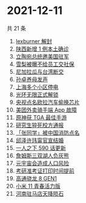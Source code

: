 # 2021-12-11

共 21 条

<!-- BEGIN -->
<!-- 最后更新时间 Sat Dec 11 2021 06:06:34 GMT+0800 (China Standard Time) -->

1. [lexburner 解封](https://www.zhihu.com/search?q=lex)
1. [陕西新增 1 例本土确诊](https://www.zhihu.com/search?q=陕西疫情)
1. [立陶宛总统邀美国驻军](https://www.zhihu.com/search?q=立陶宛)
1. [雪梨被曝不给员工交社保](https://www.zhihu.com/search?q=雪梨)
1. [尼加拉瓜与台湾断交](https://www.zhihu.com/search?q=尼加拉瓜)
1. [孙卓养母发声](https://www.zhihu.com/search?q=孙卓)
1. [上海多个小区停电](https://www.zhihu.com/search?q=上海停电)
1. [光环无限正式解锁](https://www.zhihu.com/search?q=光环无限)
1. [央视点名欧拉汽车偷换芯片](https://www.zhihu.com/search?q=欧拉好猫)
1. [美团外卖骑手端 App 故障](https://www.zhihu.com/search?q=美团外卖)
1. [原神获 TGA 最佳手游](https://www.zhihu.com/search?q=原神)
1. [研究生猝死校方通报](https://www.zhihu.com/search?q=研究生猝死)
1. [「张同学」被中国消防点名](https://www.zhihu.com/search?q=张同学)
1. [邱泽许玮甯官宣结婚](https://www.zhihu.com/search?q=邱泽)
1. [一人之下 590 话更新](https://www.zhihu.com/search?q=一人之下)
1. [詹姆斯三双湖人负灰熊](https://www.zhihu.com/search?q=湖人)
1. [元宇宙会造成人口风险](https://www.zhihu.com/search?q=元宇宙)
1. [考研准考证打印时间提前](https://www.zhihu.com/search?q=考研准考证)
1. [高通骁龙 8 GEN1](https://www.zhihu.com/search?q=骁龙8GEN1)
1. [小米 11 青春活力版](https://www.zhihu.com/search?q=小米11)
1. [河南驻马店天降陨石](https://www.zhihu.com/search?q=河南陨石)

<!-- END -->
